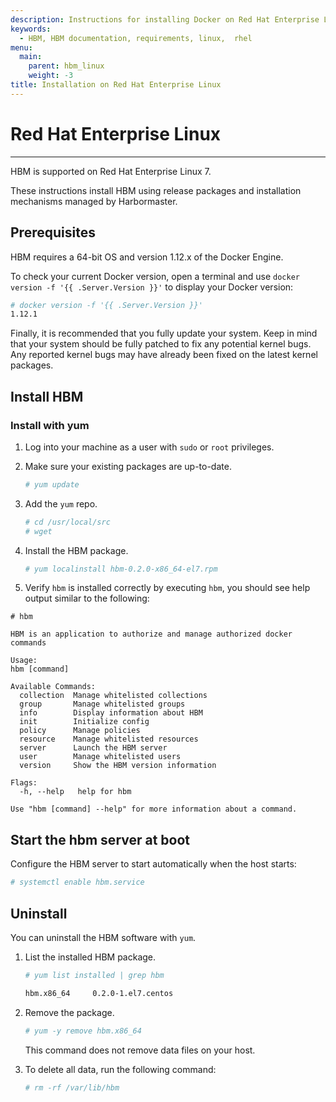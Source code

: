 ```yaml
---
description: Instructions for installing Docker on Red Hat Enterprise Linux.
keywords:
  - HBM, HBM documentation, requirements, linux,  rhel
menu:
  main:
    parent: hbm_linux
    weight: -3
title: Installation on Red Hat Enterprise Linux
---
```


# Red Hat Enterprise Linux
***

HBM is supported on Red Hat Enterprise Linux 7.

These instructions install HBM using release packages and installation
mechanisms managed by Harbormaster.

## Prerequisites

HBM requires a 64-bit OS and version 1.12.x of the Docker Engine.

To check your current Docker version, open a terminal and use `docker version -f '{{ .Server.Version }}'` to
display your Docker version:

```bash
# docker version -f '{{ .Server.Version }}'
1.12.1
```

Finally, it is recommended that you fully update your system. Keep in mind
that your system should be fully patched to fix any potential kernel bugs.
Any reported kernel bugs may have already been fixed on the latest kernel
packages.

## Install HBM

### Install with yum

1. Log into your machine as a user with `sudo` or `root` privileges.

2. Make sure your existing packages are up-to-date.

    ```bash
    # yum update
    ```

3. Add the `yum` repo.

    ```bash
    # cd /usr/local/src
    # wget 
    ```

4. Install the HBM package.

    ```bash
    # yum localinstall hbm-0.2.0-x86_64-el7.rpm
    ```

5. Verify `hbm` is installed correctly by executing `hbm`, you should see help output similar to the following:

```
# hbm

HBM is an application to authorize and manage authorized docker commands

Usage:
hbm [command]

Available Commands:
  collection  Manage whitelisted collections
  group       Manage whitelisted groups
  info        Display information about HBM
  init        Initialize config
  policy      Manage policies
  resource    Manage whitelisted resources
  server      Launch the HBM server
  user        Manage whitelisted users
  version     Show the HBM version information

Flags:
  -h, --help   help for hbm

Use "hbm [command] --help" for more information about a command.
```

## Start the hbm server at boot

Configure the HBM server to start automatically when the host starts:

```bash
# systemctl enable hbm.service
```

## Uninstall

You can uninstall the HBM software with `yum`.

1. List the installed HBM package.

    ```bash
    # yum list installed | grep hbm

    hbm.x86_64     0.2.0-1.el7.centos
    ```

2. Remove the package.

    ```bash
    # yum -y remove hbm.x86_64
    ```

	This command does not remove data files on your host.

3. To delete all data, run the following command:

    ```bash
    # rm -rf /var/lib/hbm
    ```
